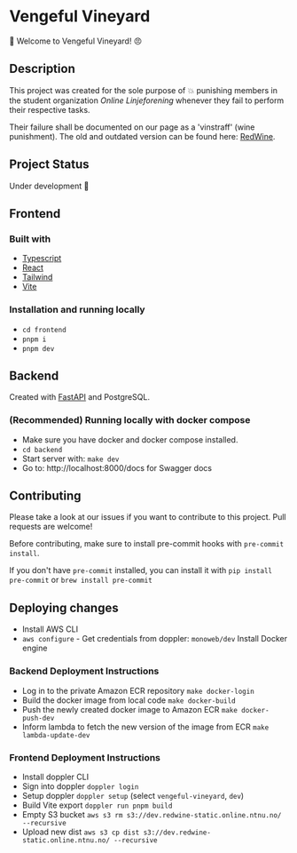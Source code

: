 # Vengeful Vineyard

:wine_glass: Welcome to Vengeful Vineyard! :angry:

## Description

This project was created for the sole purpose of :boom: punishing members in the
student organization <i>Online Linjeforening</i> whenever they fail to perform
their respective tasks.

Their failure shall be documented on our page as a 'vinstraff' (wine punishment).
The old and outdated version can be found here: [RedWine](https://online.ntnu.no/redwine/).

## Project Status

Under development 🚧

## Frontend

### Built with

- [Typescript](https://www.typescriptlang.org/)
- [React](https://reactjs.org/)
- [Tailwind](https://tailwindcss.com/)
- [Vite](https://vitejs.dev/)

### Installation and running locally

* `cd frontend`
* `pnpm i`
* `pnpm dev`


## Backend

Created with [FastAPI](https://fastapi.tiangolo.com) and PostgreSQL.

### (Recommended) Running locally with docker compose
* Make sure you have docker and docker compose installed.
* `cd backend`
* Start server with: `make dev`
* Go to: http://localhost:8000/docs for Swagger docs

## Contributing

Please take a look at our issues if you want to contribute to this project. Pull requests are welcome!

Before contributing, make sure to install pre-commit hooks with `pre-commit install`.

If you don't have `pre-commit` installed, you can install it with `pip install pre-commit` or `brew install pre-commit`

## Deploying changes
* Install AWS CLI
* `aws configure` - Get credentials from doppler: `monoweb/dev`
Install Docker engine

### Backend Deployment Instructions
* Log in to the private Amazon ECR repository `make docker-login` 
* Build the docker image from local code `make docker-build`
* Push the newly created docker image to Amazon ECR `make docker-push-dev`
* Inform lambda to fetch the new version of the image from ECR `make lambda-update-dev`

### Frontend Deployment Instructions
* Install doppler CLI
* Sign into doppler `doppler login`
* Setup doppler `doppler setup` (select `vengeful-vineyard`, `dev`)
* Build Vite export `doppler run pnpm build`
* Empty S3 bucket `aws s3 rm s3://dev.redwine-static.online.ntnu.no/ --recursive`
* Upload new dist `aws s3 cp dist s3://dev.redwine-static.online.ntnu.no/ --recursive`


